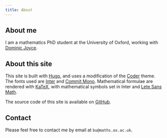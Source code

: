 ```yaml
---
title: About
---
```


## About me

I am a mathematics PhD student at the University of Oxford,
working with [Dominic Joyce](https://people.maths.ox.ac.uk/joyce/).

## About this site

This site is built with [Hugo](https://gohugo.io/),
and uses a modification of the [Coder](https://github.com/luizdepra/hugo-coder) theme.
The fonts used are [Inter](https://rsms.me/inter/)
and [Commit Mono](https://commitmono.com/).
Mathematical formulae are rendered with
[KaTeX](https://katex.org/),
with mathematical symbols set in Inter and
[Lete Sans Math](https://github.com/abccsss/LeteSansMath).

The source code of this site is available on
[GitHub](https://github.com/chenjing-bu/chenjing-bu.github.io).

## Contact

Please feel free to contact me by email at
`bu@maths.ox.ac.uk`.
